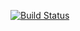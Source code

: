 [![Build Status](https://travis-ci.org/rahulsabnis/lab6.svg?branch=master)](https://travis-ci.org/rahulsabnis/lab6)
